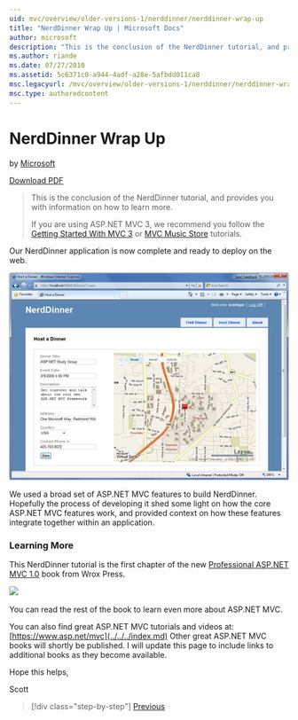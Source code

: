 ```yaml
---
uid: mvc/overview/older-versions-1/nerddinner/nerddinner-wrap-up
title: "NerdDinner Wrap Up | Microsoft Docs"
author: microsoft
description: "This is the conclusion of the NerdDinner tutorial, and provides you with information on how to learn more."
ms.author: riande
ms.date: 07/27/2010
ms.assetid: 5c6371c0-a944-4adf-a28e-5afbdd011ca8
msc.legacyurl: /mvc/overview/older-versions-1/nerddinner/nerddinner-wrap-up
msc.type: authoredcontent
---
```

NerdDinner Wrap Up
====================
by [Microsoft](https://github.com/microsoft)

[Download PDF](http://aspnetmvcbook.s3.amazonaws.com/aspnetmvc-nerdinner_v1.pdf)

> This is the conclusion of the NerdDinner tutorial, and provides you with information on how to learn more.
> 
> If you are using ASP.NET MVC 3, we recommend you follow the [Getting Started With MVC 3](../../older-versions/getting-started-with-aspnet-mvc3/cs/intro-to-aspnet-mvc-3.md) or [MVC Music Store](../../older-versions/mvc-music-store/mvc-music-store-part-1.md) tutorials.


Our NerdDinner application is now complete and ready to deploy on the web.

![](nerddinner-wrap-up/_static/image1.png)

We used a broad set of ASP.NET MVC features to build NerdDinner. Hopefully the process of developing it shed some light on how the core ASP.NET MVC features work, and provided context on how these features integrate together within an application.

### Learning More

This NerdDinner tutorial is the first chapter of the new [Professional ASP.NET MVC 1.0](https://www.amazon.com/gp/product/0470384611?ie=UTF8&amp;tag=scoblo04-20&amp;linkCode=xm2&amp;camp=1789&amp;creativeASIN=0470384611) book from Wrox Press.

[![](https://mscblogs.blob.core.windows.net/media/scottgu/Media/bookcover1_6CAECF94.png)](https://www.amazon.com/gp/product/0470384611?ie=UTF8&amp;tag=scoblo04-20&amp;linkCode=xm2&amp;camp=1789&amp;creativeASIN=0470384611)

You can read the rest of the book to learn even more about ASP.NET MVC.

You can also find great ASP.NET MVC tutorials and videos at: [https://www.asp.net/mvc](../../../index.md) Other great ASP.NET MVC books will shortly be published. I will update this page to include links to additional books as they become available.

Hope this helps,

Scott

> [!div class="step-by-step"]
> [Previous](enable-automated-unit-testing.md)
